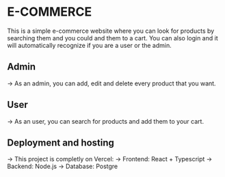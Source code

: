 # E-COMMERCE 

This is a simple e-commerce website where you can look for products by searching them and you could and them to a cart. You can also login and it will automatically recognize if you are a user or the admin.

## Admin 
-> As an admin, you can add, edit and delete every product that you want.

## User
-> As an user, you can search for products and add them to your cart.

## Deployment and hosting
-> This project is completly on Vercel:
    -> Frontend: React + Typescript
    -> Backend: Node.js
    -> Database: Postgre

